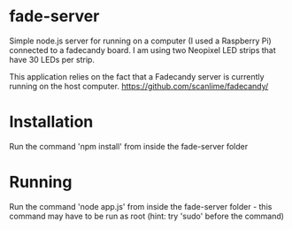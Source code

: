 # fade-server
Simple node.js server for running on a computer (I used a Raspberry Pi) connected to a fadecandy board. I am using two Neopixel LED strips that have 30 LEDs per strip.

This application relies on the fact that a Fadecandy server is currently running on the host computer.
https://github.com/scanlime/fadecandy/

# Installation
Run the command 'npm install' from inside the fade-server folder

# Running
Run the command 'node app.js' from inside the fade-server folder - this command may have to be run as root (hint: try 'sudo' before the command)
